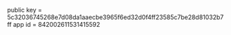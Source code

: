 public key = 5c32036745268e7d08da1aaecbe3965f6ed32d0f4ff23585c7be28d81032b7ff
app id = 842002611531415592